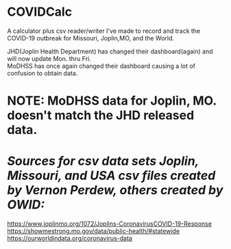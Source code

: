 # COVIDCalc  
A calculator plus csv reader/writer I've made to record and track the COVID-19 outbreak for Missouri, Joplin,MO, and the World.  

JHD(Joplin Health Department) has changed their dashboard(again) and will now update Mon. thru Fri.  
MoDHSS has once again changed their dashboard causing a lot of confusion to obtain data.  

# NOTE: MoDHSS data for Joplin, MO. doesn't match the JHD released data.  

# *Sources for csv data sets Joplin, Missouri, and USA csv files created by Vernon Perdew, others created by OWID:*  
https://www.joplinmo.org/1072/Joplins-CoronavirusCOVID-19-Response  
https://showmestrong.mo.gov/data/public-health/#statewide  
https://ourworldindata.org/coronavirus-data  
